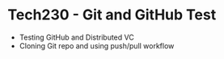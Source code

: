 # Tech230 - Git and GitHub Test
- Testing GitHub and Distributed VC
- Cloning Git repo and using push/pull workflow
